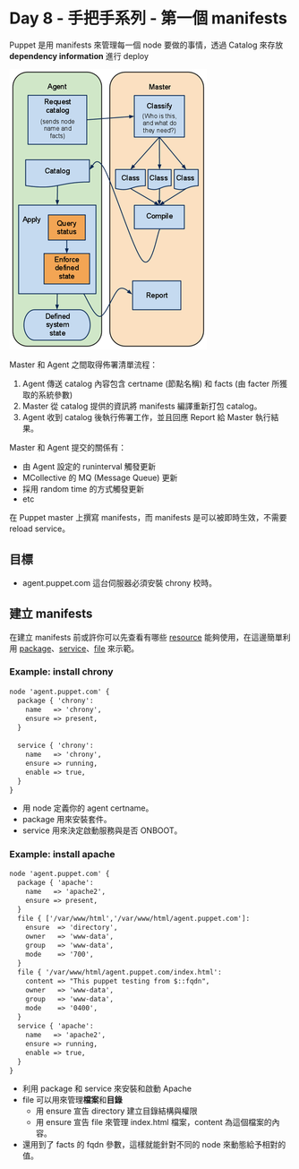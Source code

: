 # Day 8 - 手把手系列 - 第一個 manifests

Puppet 是用 manifests 來管理每一個 node 要做的事情，透過 Catalog 來存放 **dependency information** 進行 deploy

![puppet-catalog](../images/puppet-catalog.png)

Master 和 Agent 之間取得佈署清單流程：

1. Agent 傳送 catalog 內容包含 certname (節點名稱) 和 facts (由 facter  所獲取的系統參數)
1. Master 從 catalog 提供的資訊將 manifests 編譯重新打包 catalog。
1. Agent 收到 catalog 後執行佈署工作，並且回應 Report 給 Master 執行結果。

Master 和 Agent 提交的關係有：

- 由 Agent 設定的 runinterval 觸發更新
- MCollective 的 MQ (Message Queue) 更新
- 採用 random time 的方式觸發更新
- etc

在 Puppet master 上撰寫 manifests，而 manifests 是可以被即時生效，不需要 reload service。


## 目標

- agent.puppet.com 這台伺服器必須安裝 chrony 校時。 

## 建立 manifests

在建立 manifests 前或許你可以先查看有哪些 [resource][resource] 能夠使用，在這邊簡單利用 [package][resource-package]、[service][resource-service]、[file][resource-file] 來示範。


### Example: install chrony


```puppet
node 'agent.puppet.com' {
  package { 'chrony':
    name   => 'chrony',
    ensure => present,
  }
 
  service { 'chrony':
    name   => 'chrony',
    ensure => running,
    enable => true,
  }
}
```

- 用 node 定義你的 agent certname。
- package 用來安裝套件。
- service 用來決定啟動服務與是否 ONBOOT。

### Example: install apache

```puppet
node 'agent.puppet.com' {
  package { 'apache':
    name   => 'apache2',
    ensure => present,
  }
  file { ['/var/www/html','/var/www/html/agent.puppet.com']:
    ensure  => 'directory',
    owner   => 'www-data',
    group   => 'www-data',
    mode    => '700',
  }
  file { '/var/www/html/agent.puppet.com/index.html':
    content => "This puppet testing from $::fqdn",
    owner   => 'www-data',
    group   => 'www-data',
    mode    => '0400',
  }
  service { 'apache':
    name   => 'apache2',
    ensure => running,
    enable => true,
  }
}
```

- 利用 package 和 service 來安裝和啟動 Apache
- file 可以用來管理**檔案**和**目錄**
  - 用 ensure 宣告 directory 建立目錄結構與權限
  - 用 ensure 宣告 file 來管理 index.html 檔案，content 為這個檔案的內容。
- 還用到了 facts 的 fqdn 參數，這樣就能針對不同的 node 來動態給予相對的值。


[resource]: https://docs.puppet.com/puppet/latest/type.html
[resource-package]: https://docs.puppet.com/puppet/latest/type.html#package
[resource-service]: https://docs.puppet.com/puppet/latest/type.html#service
[resource-file]: https://docs.puppet.com/puppet/latest/type.html#file







